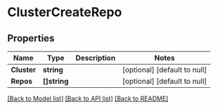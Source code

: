 # ClusterCreateRepo

## Properties
Name | Type | Description | Notes
------------ | ------------- | ------------- | -------------
**Cluster** | **string** |  | [optional] [default to null]
**Repos** | **[]string** |  | [optional] [default to null]

[[Back to Model list]](../README.md#documentation-for-models) [[Back to API list]](../README.md#documentation-for-api-endpoints) [[Back to README]](../README.md)



